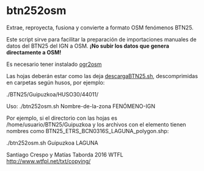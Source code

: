 # btn252osm
Extrae, reproyecta, fusiona y convierte a formato OSM fenómenos BTN25.

Este script sirve para facilitar la preparación de importaciones manuales de datos del BTN25 del IGN a OSM. **¡No subir los datos que genera directamente a OSM!**

Es necesario tener instalado [ogr2osm](https://github.com/pnorman/ogr2osm)

Las hojas deberán estar como las deja [descargaBTN25.sh](https://github.com/kresp0/descargaBTN25), descomprimidas en carpetas según husos, por ejemplo:

./BTN25/Guipuzkoa/HUSO30/44011/

Uso: ./btn252osm.sh Nombre-de-la-zona FENÓMENO-IGN

Por ejemplo, si el directorio con las hojas es /home/usuario/BTN25/Guipuzkoa y los archivos con el elemento tienen nombres como BTN25_ETRS_BCN0316S_LAGUNA_polygon.shp:

./btn252osm.sh Guipuzkoa LAGUNA

Santiago Crespo y Matías Taborda 2016 WTFL http://www.wtfpl.net/txt/copying/

